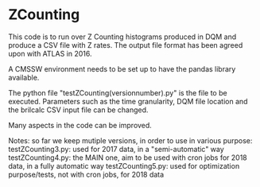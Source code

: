 # ZCounting

This code is to run over Z Counting histograms produced in DQM and produce a CSV file with Z rates. The output file format has been agreed upon with ATLAS in 2016.

A CMSSW environment needs to be set up to have the pandas library available.

The python file "testZCounting(versionnumber).py" is the file to be executed. Parameters such as the time granularity, DQM file location and the brilcalc CSV input file can be changed.

Many aspects in the code can be improved.

Notes: so far we keep mutiple versions, in order to use in various purpose:
testZCounting3.py: used for 2017 data, in a "semi-automatic" way
testZCounting4.py: the MAIN one, aim to be used with cron jobs for 2018 data, in a fully automatic way
testZCounting5.py: used for optimization purpose/tests, not with cron jobs, for 2018 data

